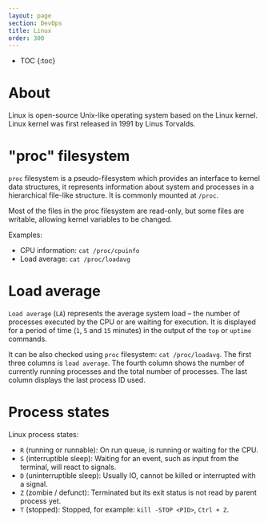 ```yaml
---
layout: page
section: DevOps
title: Linux
order: 300
---
```


* TOC
{:toc}

# About

Linux is open-source Unix-like operating system based on the Linux kernel.
Linux kernel was first released in 1991 by Linus Torvalds.

# "proc" filesystem

`proc` filesystem is a pseudo-filesystem which provides an interface to kernel data structures,
it represents information about system and processes in a hierarchical file-like structure.
It is commonly mounted at `/proc`.

Most of the files in the proc filesystem are read-only, but some files are writable, allowing kernel variables to be changed.

Examples:
  - CPU information: `cat /proc/cpuinfo`
  - Load average: `cat /proc/loadavg`

# Load average

`Load average` (`LA`) represents the average system load – the number of processes executed by the CPU or are waiting for execution.
It is displayed for a period of time (`1`, `5` and `15` minutes) in the output of the `top` or `uptime` commands.

It can be also checked using `proc` filesystem: `cat /proc/loadavg`.
The first three columns is `load average`. The fourth column shows the number of currently running processes and the total number of processes.
The last column displays the last process ID used.

# Process states

Linux process states:
  - `R` (running or runnable): On run queue, is running or waiting for the CPU.
  - `S` (interruptible sleep): Waiting for an event, such as input from the terminal, will react to signals.
  - `D` (uninterruptible sleep): Usually IO, cannot be killed or interrupted with a signal.
  - `Z` (zombie / defunct): Terminated but its exit status is not read by parent process yet.
  - `T` (stopped): Stopped, for example: `kill -STOP <PID>`,  `Ctrl + Z`.
